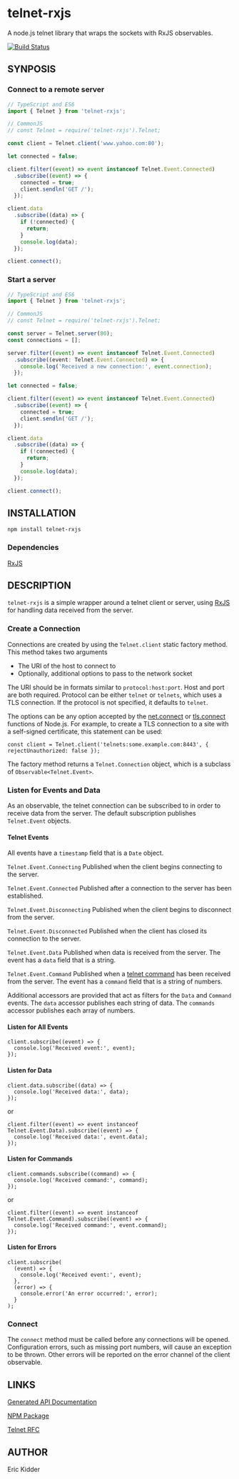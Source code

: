 # telnet-rxjs

A node.js telnet library that wraps the sockets with RxJS observables.

[![Build Status](https://travis-ci.org/herrevilkitten/telnet-rxjs.svg?branch=master)](https://travis-ci.org/herrevilkitten/telnet-rxjs)

## SYNPOSIS

### Connect to a remote server

```typescript
// TypeScript and ES6
import { Telnet } from 'telnet-rxjs';

// CommonJS
// const Telnet = require('telnet-rxjs').Telnet;

const client = Telnet.client('www.yahoo.com:80');

let connected = false;

client.filter((event) => event instanceof Telnet.Event.Connected)
  .subscribe((event) => {
    connected = true;
    client.sendln('GET /');
  });

client.data
  .subscribe((data) => {
    if (!connected) {
      return;
    }
    console.log(data);
  });

client.connect();
```

### Start a server
```typescript
// TypeScript and ES6
import { Telnet } from 'telnet-rxjs';

// CommonJS
// const Telnet = require('telnet-rxjs').Telnet;

const server = Telnet.server(80);
const connections = [];

server.filter((event) => event instanceof Telnet.Event.Connected)
  .subscribe((event: Telnet.Event.Connected) => {
    console.log('Received a new connection:', event.connection);
  });

let connected = false;

client.filter((event) => event instanceof Telnet.Event.Connected)
  .subscribe((event) => {
    connected = true;
    client.sendln('GET /');
  });

client.data
  .subscribe((data) => {
    if (!connected) {
      return;
    }
    console.log(data);
  });

client.connect();
```

## INSTALLATION

```
npm install telnet-rxjs
```

### Dependencies

[RxJS](https://www.npmjs.com/package/rxjs)

## DESCRIPTION

`telnet-rxjs` is a simple wrapper around a telnet client or server, using [RxJS](https://github.com/ReactiveX/rxjs) for handling data received from the server.

### Create a Connection

Connections are created by using the `Telnet.client` static factory method.  This method takes two arguments

* The URI of the host to connect to
* Optionally, additional options to pass to the network socket

The URI should be in formats similar to `protocol:host:port`.  Host and port are both required.  Protocol can be either `telnet` or `telnets`, which uses a TLS connection.  If the protocol is not specified, it defaults to `telnet`.

The options can be any option accepted by the [net.connect](https://nodejs.org/dist/latest-v7.x/docs/api/net.html#net_net_connect_options_connectlistener) or [tls.connect](https://nodejs.org/dist/latest-v7.x/docs/api/tls.html#tls_tls_connect_options_callback) functions of Node.js.  For example, to create a TLS connection to a site with a self-signed certificate, this statement can be used:

```
const client = Telnet.client('telnets:some.example.com:8443', { rejectUnauthorized: false });
```

The factory method returns a `Telnet.Connection` object, which is a subclass of `Observable<Telnet.Event>`.

### Listen for Events and Data

As an observable, the telnet connection can be subscribed to in order to receive data from the server.  The default subscription publishes `Telnet.Event` objects.

#### Telnet Events
All events have a `timestamp` field that is a `Date` object.

`Telnet.Event.Connecting`
Published when the client begins connecting to the server.

`Telnet.Event.Connected`
Published after a connection to the server has been established.

`Telnet.Event.Disconnecting`
Published when the client begins to disconnect from the server.

`Telnet.Event.Disconnected`
Published when the client has closed its connection to the server.

`Telnet.Event.Data`
Published when data is received from the server.  The event has a `data` field that is a string.

`Telnet.Event.Command`
Published when a [telnet command](http://www.faqs.org/rfcs/rfc854.html) has been received from the server.  The event has a `command` field that is a string of numbers.

Additional accessors are provided that act as filters for the `Data` and `Command` events.  The `data` accessor publishes each string of data.  The `commands` accessor publishes each array of numbers.

#### Listen for All Events

```
client.subscribe((event) => {
  console.log('Received event:', event);
});
```

#### Listen for Data

```
client.data.subscribe((data) => {
  console.log('Received data:', data);
});
```
or
```
client.filter((event) => event instanceof Telnet.Event.Data).subscribe((event) => {
  console.log('Received data:', event.data);
});
```

#### Listen for Commands

```
client.commands.subscribe((command) => {
  console.log('Received command:', command);
});
```
or
```
client.filter((event) => event instanceof Telnet.Event.Command).subscribe((event) => {
  console.log('Received command:', event.command);
});
```

#### Listen for Errors

```
client.subscribe(
  (event) => {
    console.log('Received event:', event);
  },
  (error) => {
    console.error('An error occurred:', error);
  }
);
```

### Connect
The `connect` method must be called before any connections will be opened.  Configuration errors, such as missing port numbers, will cause an exception to be thrown.  Other errors will be reported on the error channel of the client observable.

## LINKS

[Generated API Documentation](https://herrevilkitten.github.io/telnet-rxjs/)

[NPM Package](https://www.npmjs.com/package/telnet-rxjs)

[Telnet RFC](http://www.faqs.org/rfcs/rfc854.html)

## AUTHOR

Eric Kidder
